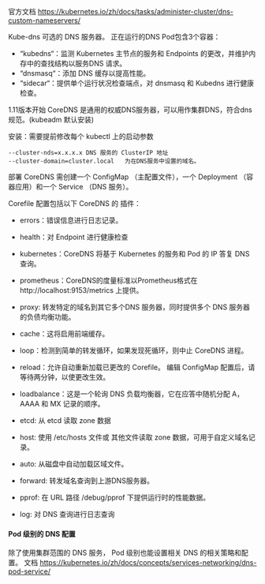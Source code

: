 官方文档 https://kubernetes.io/zh/docs/tasks/administer-cluster/dns-custom-nameservers/

Kube-dns 可选的 DNS 服务器。 正在运行的DNS Pod包含3个容器：
- “kubedns“：监测 Kubernetes 主节点的服务和 Endpoints 的更改，并维护内存中的查找结构以服务DNS 请求。
- “dnsmasq“：添加 DNS 缓存以提高性能。
- “sidecar“：提供单个运行状况检查端点，对 dnsmasq 和 Kubedns 进行健康检查。

1.11版本开始 CoreDNS 是通用的权威DNS服务器，可以用作集群DNS，符合dns 规范。(kubeadm 默认安装)

安装：需要提前修改每个 kubectl 上的启动参数
```
--cluster-nds=x.x.x.x DNS 服务的 ClusterIP 地址
--cluster-domain=cluster.local   为在DNS服务中设置的域名。
```

部署 CoreDNS 需创建一个 ConfigMap （主配置文件），一个 Deployment （容器应用）和一个 Service （DNS 服务）。

Corefile 配置包括以下 CoreDNS 的 插件：

- errors：错误信息进行日志记录。

- health：对 Endpoint 进行健康检查

- kubernetes：CoreDNS 将基于 Kubernetes 的服务和 Pod 的 IP 答复 DNS 查询。 

- prometheus：CoreDNS的度量标准以Prometheus格式在 http://localhost:9153/metrics 上提供。

- proxy: 转发特定的域名到其它多个DNS 服务器，同时提供多个 DNS 服务器的负债均衡功能。

- cache：这将启用前端缓存。

- loop：检测到简单的转发循环，如果发现死循环，则中止 CoreDNS 进程。

- reload：允许自动重新加载已更改的 Corefile。 编辑 ConfigMap 配置后，请等待两分钟，以使更改生效。

- loadbalance：这是一个轮询 DNS 负载均衡器，它在应答中随机分配 A，AAAA 和 MX 记录的顺序。

- etcd: 从 etcd 读取 zone 数据

- host: 使用 /etc/hosts 文件或 其他文件读取 zone 数据，可用于自定义域名记录。
 
- auto: 从磁盘中自动加载区域文件。

- forward: 转发域名查询到上游DNS服务器。

- pprof: 在 URL 路径 /debug/pprof 下提供运行时的性能数据。

- log: 对 DNS 查询进行日志查询

#### Pod 级别的 DNS 配置
除了使用集群范围的 DNS 服务， Pod 级别也能设置相关 DNS 的相关策略和配置。
文档 https://kubernetes.io/zh/docs/concepts/services-networking/dns-pod-service/